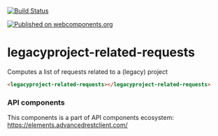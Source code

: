 [![Build Status](https://travis-ci.org/advanced-rest-client/api-url-data-model.svg?branch=stage)](https://travis-ci.org/advanced-rest-client/legacyproject-related-requests)

[![Published on webcomponents.org](https://img.shields.io/badge/webcomponents.org-published-blue.svg)](https://www.webcomponents.org/element/advanced-rest-client/legacyproject-related-requests)

# legacyproject-related-requests

Computes a list of requests related to a (legacy) project

```html
<legacyproject-related-requests></legacyproject-related-requests>
```

### API components

This components is a part of API components ecosystem: https://elements.advancedrestclient.com/
